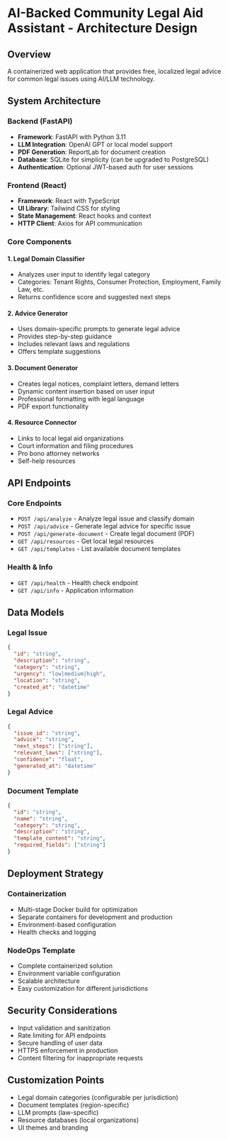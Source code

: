 # AI-Backed Community Legal Aid Assistant - Architecture Design

## Overview
A containerized web application that provides free, localized legal advice for common legal issues using AI/LLM technology.

## System Architecture

### Backend (FastAPI)
- **Framework**: FastAPI with Python 3.11
- **LLM Integration**: OpenAI GPT or local model support
- **PDF Generation**: ReportLab for document creation
- **Database**: SQLite for simplicity (can be upgraded to PostgreSQL)
- **Authentication**: Optional JWT-based auth for user sessions

### Frontend (React)
- **Framework**: React with TypeScript
- **UI Library**: Tailwind CSS for styling
- **State Management**: React hooks and context
- **HTTP Client**: Axios for API communication

### Core Components

#### 1. Legal Domain Classifier
- Analyzes user input to identify legal category
- Categories: Tenant Rights, Consumer Protection, Employment, Family Law, etc.
- Returns confidence score and suggested next steps

#### 2. Advice Generator
- Uses domain-specific prompts to generate legal advice
- Provides step-by-step guidance
- Includes relevant laws and regulations
- Offers template suggestions

#### 3. Document Generator
- Creates legal notices, complaint letters, demand letters
- Dynamic content insertion based on user input
- Professional formatting with legal language
- PDF export functionality

#### 4. Resource Connector
- Links to local legal aid organizations
- Court information and filing procedures
- Pro bono attorney networks
- Self-help resources

## API Endpoints

### Core Endpoints
- `POST /api/analyze` - Analyze legal issue and classify domain
- `POST /api/advice` - Generate legal advice for specific issue
- `POST /api/generate-document` - Create legal document (PDF)
- `GET /api/resources` - Get local legal resources
- `GET /api/templates` - List available document templates

### Health & Info
- `GET /api/health` - Health check endpoint
- `GET /api/info` - Application information

## Data Models

### Legal Issue
```json
{
  "id": "string",
  "description": "string",
  "category": "string",
  "urgency": "low|medium|high",
  "location": "string",
  "created_at": "datetime"
}
```

### Legal Advice
```json
{
  "issue_id": "string",
  "advice": "string",
  "next_steps": ["string"],
  "relevant_laws": ["string"],
  "confidence": "float",
  "generated_at": "datetime"
}
```

### Document Template
```json
{
  "id": "string",
  "name": "string",
  "category": "string",
  "description": "string",
  "template_content": "string",
  "required_fields": ["string"]
}
```

## Deployment Strategy

### Containerization
- Multi-stage Docker build for optimization
- Separate containers for development and production
- Environment-based configuration
- Health checks and logging

### NodeOps Template
- Complete containerized solution
- Environment variable configuration
- Scalable architecture
- Easy customization for different jurisdictions

## Security Considerations
- Input validation and sanitization
- Rate limiting for API endpoints
- Secure handling of user data
- HTTPS enforcement in production
- Content filtering for inappropriate requests

## Customization Points
- Legal domain categories (configurable per jurisdiction)
- Document templates (region-specific)
- LLM prompts (law-specific)
- Resource databases (local organizations)
- UI themes and branding

